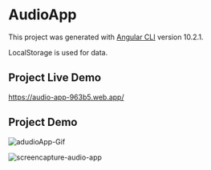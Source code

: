 # AudioApp

This project was generated with [Angular CLI](https://angular.io/) version 10.2.1.

LocalStorage is used for data.

## Project Live Demo

https://audio-app-963b5.web.app/


 ## Project Demo

 ![adudioApp-Gif](https://user-images.githubusercontent.com/67025166/119840630-01e65980-beba-11eb-92d3-59dfcf2ac7cf.gif)


![screencapture-audio-app](https://user-images.githubusercontent.com/67025166/120627170-402ecc00-c418-11eb-996a-4bceb030b583.png)

